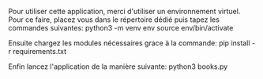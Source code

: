 Pour utiliser cette application, merci d'utiliser un environnement virtuel.
Pour ce faire, placez vous dans le répertoire dédié puis tapez les commandes suivantes:
python3 -m venv env
source env/bin/activate

Ensuite chargez les modules nécessaires grace à la commande:
pip install -r requirements.txt

Enfin lancez l'application de la manière suivante:
python3 books.py